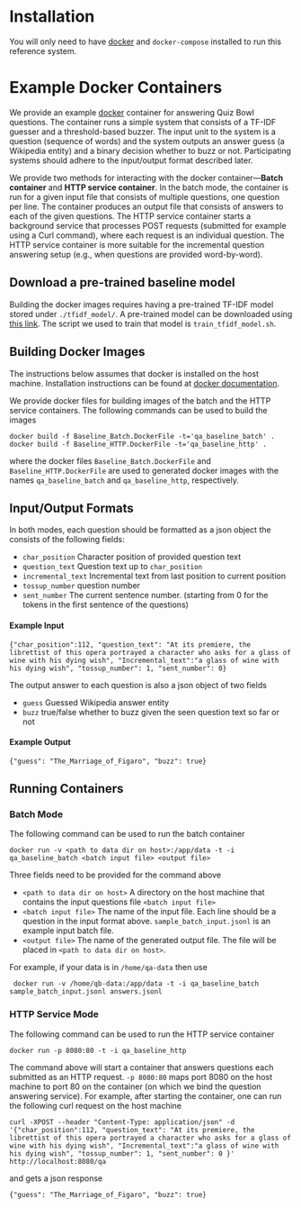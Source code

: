 # Installation

You will only need to have [docker](https://docker.com) and `docker-compose` installed to run this reference system.

# Example Docker Containers

We provide an example [docker](http://docker.com) container for answering
Quiz Bowl questions. The container runs a simple system
that consists of a TF-IDF guesser and a threshold-based buzzer.
The input unit to the system is a question (sequence of words)
and the system outputs an answer guess (a Wikipedia entity)
and a binary decision whether to buzz or not.
Participating systems should adhere to the input/output format
described later.


We provide two methods for interacting with the docker
container—**Batch container** and **HTTP service container**.
In the batch mode, the container is run for a given input
file that consists of multiple questions, one question per line.
The container produces an output file that consists of answers
to each of the given questions. The HTTP service container
starts a background service that processes POST requests
(submitted for example using a Curl command), where each
request is an individual question. The HTTP service container
is more suitable for the incremental question answering setup
(e.g., when questions are provided word-by-word).


## Download a pre-trained baseline model
Building the docker images requires having a pre-trained
TF-IDF model stored under `./tfidf_model/`.
A pre-trained model can be downloaded using [this link](https://drive.google.com/file/d/1nqMPaMxnygGEz_VF1CoMK9XYQawl9Nov/view?usp=sharing). The script we used to train
that model is `train_tfidf_model.sh`.


## Building Docker Images
The instructions below assumes that docker is installed on
the host machine. Installation instructions can be found
at [docker documentation](https://docs.docker.com/docker-for-mac/install/).

We provide docker files for building images of the batch
and the HTTP service containers. The following commands
can be used to build the images

  	docker build -f Baseline_Batch.DockerFile -t='qa_baseline_batch' .
  	docker build -f Baseline_HTTP.DockerFile -t='qa_baseline_http' .

where the docker files `Baseline_Batch.DockerFile` and
`Baseline_HTTP.DockerFile` are used to generated docker images
with the names `qa_baseline_batch` and `qa_baseline_http`, respectively.
## Input/Output Formats
In both modes, each question should be formatted as a json object
the consists of the following fields:
 * `char_position` Character position of provided question text
 * `question_text` Question text up to `char_position`
 * `incremental_text` Incremental text from last position to current position
 * `tossup_number` question number
 * `sent_number` The current sentence number. (starting from 0 for the tokens in the first sentence of the questions)


#### Example Input

   	{"char_position":112, "question_text": "At its premiere, the librettist of this opera portrayed a character who asks for a glass of wine with his dying wish", "Incremental_text":"a glass of wine with his dying wish", "tossup_number": 1, "sent_number": 0}

The output answer to each question is also a json object of two fields
 * `guess` Guessed Wikipedia answer entity
 * `buzz` true/false whether to buzz given the seen question text so far or not

#### Example Output

  	{"guess": "The_Marriage_of_Figaro", "buzz": true}

## Running Containers

### Batch Mode
The following command can be used to run the batch container

  	docker run -v <path to data dir on host>:/app/data -t -i qa_baseline_batch <batch input file> <output file>

Three fields need to be provided for the command above
 * `<path to data dir on host>` A directory on the host machine that contains the input questions file `<batch input file>`
 * `<batch input file>` The name of the input file. Each line
    should be a question in the input format above. `sample_batch_input.jsonl` is an example input batch file.
 * `<output file>` The name of the generated output file. The file
    will be placed in `<path to data dir on host>`.

 For example, if your data is in `/home/qa-data` then use

  	 docker run -v /home/qb-data:/app/data -t -i qa_baseline_batch sample_batch_input.jsonl answers.jsonl


### HTTP Service Mode
The following command can be used to run the HTTP service container

  	docker run -p 8080:80 -t -i qa_baseline_http

The command above will start a container that answers questions each submitted as an HTTP request. `-p 8080:80`
maps port 8080 on the host machine to port 80 on the
container (on which we bind the question answering service).
For example, after starting the container, one can run
the following curl request on the host machine

  	curl -XPOST --header "Content-Type: application/json" -d '{"char_position":112, "question_text": "At its premiere, the librettist of this opera portrayed a character who asks for a glass of wine with his dying wish", "Incremental_text":"a glass of wine with his dying wish", "tossup_number": 1, "sent_number": 0 }' http://localhost:8080/qa

and gets a json response

  	{"guess": "The_Marriage_of_Figaro", "buzz": true}
